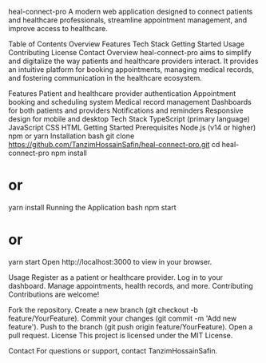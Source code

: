 heal-connect-pro
A modern web application designed to connect patients and healthcare professionals, streamline appointment management, and improve access to healthcare.

Table of Contents
Overview
Features
Tech Stack
Getting Started
Usage
Contributing
License
Contact
Overview
heal-connect-pro aims to simplify and digitalize the way patients and healthcare providers interact. It provides an intuitive platform for booking appointments, managing medical records, and fostering communication in the healthcare ecosystem.

Features
Patient and healthcare provider authentication
Appointment booking and scheduling system
Medical record management
Dashboards for both patients and providers
Notifications and reminders
Responsive design for mobile and desktop
Tech Stack
TypeScript (primary language)
JavaScript
CSS
HTML
Getting Started
Prerequisites
Node.js (v14 or higher)
npm or yarn
Installation
bash
git clone https://github.com/TanzimHossainSafin/heal-connect-pro.git
cd heal-connect-pro
npm install
# or
yarn install
Running the Application
bash
npm start
# or
yarn start
Open http://localhost:3000 to view in your browser.

Usage
Register as a patient or healthcare provider.
Log in to your dashboard.
Manage appointments, health records, and more.
Contributing
Contributions are welcome!

Fork the repository.
Create a new branch (git checkout -b feature/YourFeature).
Commit your changes (git commit -m 'Add new feature').
Push to the branch (git push origin feature/YourFeature).
Open a pull request.
License
This project is licensed under the MIT License.

Contact
For questions or support, contact TanzimHossainSafin.
